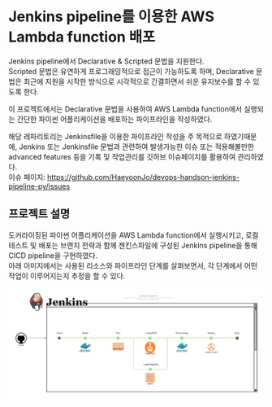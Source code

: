 # Jenkins pipeline를 이용한 AWS Lambda function 배포

Jenkins pipeline에서 Declarative & Scripted 문법을 지원한다.  
Scripted 문법은 유연하게 프로그래밍적으로 접근이 가능하도록 하며, Declarative 문법은 최근에 지원을 시작한 방식으로 시각적으로 간결하면서 쉬운 유지보수를 할 수 있도록 한다.

이 프로젝트에서는 Declarative 문법을 사용하여 AWS Lambda function에서 실행되는 간단한 파이썬 어플리케이션을 배포하는 파이프라인을 작성하였다.

해당 레파리토리는 Jenkinsfile을 이용한 파이프라인 작성을 주 목적으로 하였기때문에, Jenkins 또는 Jenkinsfile 문법과 관련하여 발생가능한 이슈 또는 적용해볼만한 advanced features 등을 기록 및 작업관리를 깃허브 이슈페이지를 활용하여 관리하였다.  
이슈 페이지: https://github.com/HaeyoonJo/devops-handson-jenkins-pipeline-py/issues


## 프로젝트 설명

도커라이징된 파이썬 어플리케이션을 AWS Lambda function에서 실행시키고, 로컬 테스트 및 배포는 브랜치 전략과 함께 젠킨스파일에 구성된 Jenkins pipeline을 통해 CICD pipeline을 구현하였다.  
아래 이미지에서는 사용된 리소스와 파이프라인 단계를 살펴보면서, 각 단계에서 어떤 작업이 이루어지는지 추정을 할 수 있다.  

<img src="./images/jenkins_pipeline.png" width="1000">

<!-- Another way to add image source>
<!-- ![jenkins-pipeline](./images/jenkins_pipeline.png)

<style type="text/css">
    img {
        width: 1000px;
    }
</style> -->
